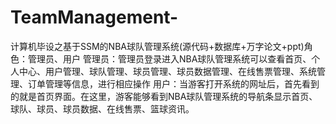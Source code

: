 # TeamManagement-
计算机毕设之基于SSM的NBA球队管理系统(源代码+数据库+万字论文+ppt)角色：管理员、用户  管理员：管理员登录进入NBA球队管理系统可以查看首页、个人中心、用户管理、球队管理、球员管理、球员数据管理、在线售票管理、系统管理、订单管理等信息，进行相应操作  用户：当游客打开系统的网址后，首先看到的就是首页界面。在这里，游客能够看到NBA球队管理系统的导航条显示首页、球队、球员、球员数据、在线售票、篮球资讯。
